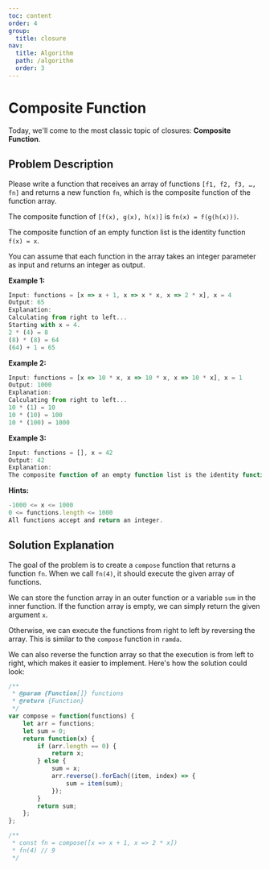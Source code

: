 ```yaml
---
toc: content
order: 4
group:
  title: closure
nav:
  title: Algorithm
  path: /algorithm
  order: 3
---
```


# Composite Function

Today, we'll come to the most classic topic of closures: **Composite Function**.

## Problem Description

Please write a function that receives an array of functions `[f1, f2, f3, …, fn]` and returns a new function `fn`, which is the composite function of the function array.

The composite function of `[f(x), g(x), h(x)]` is `fn(x) = f(g(h(x)))`.

The composite function of an empty function list is the identity function `f(x) = x`.

You can assume that each function in the array takes an integer parameter as input and returns an integer as output.

**Example 1:**
```ts
Input: functions = [x => x + 1, x => x * x, x => 2 * x], x = 4
Output: 65
Explanation:
Calculating from right to left...
Starting with x = 4.
2 * (4) = 8
(8) * (8) = 64
(64) + 1 = 65
```

**Example 2:**
```ts
Input: functions = [x => 10 * x, x => 10 * x, x => 10 * x], x = 1
Output: 1000
Explanation:
Calculating from right to left...
10 * (1) = 10
10 * (10) = 100
10 * (100) = 1000
```

**Example 3:**
```ts
Input: functions = [], x = 42
Output: 42
Explanation:
The composite function of an empty function list is the identity function.
```

**Hints:**
```ts
-1000 <= x <= 1000
0 <= functions.length <= 1000
All functions accept and return an integer.
```

## Solution Explanation

The goal of the problem is to create a `compose` function that returns a function `fn`. When we call `fn(4)`, it should execute the given array of functions.

We can store the function array in an outer function or a variable `sum` in the inner function. If the function array is empty, we can simply return the given argument `x`.

Otherwise, we can execute the functions from right to left by reversing the array. This is similar to the `compose` function in `ramda`.

We can also reverse the function array so that the execution is from left to right, which makes it easier to implement. Here's how the solution could look:

```ts
/**
 * @param {Function[]} functions
 * @return {Function}
 */
var compose = function(functions) {
    let arr = functions;
    let sum = 0;
    return function(x) {
        if (arr.length == 0) {
            return x;
        } else {
            sum = x;
            arr.reverse().forEach((item, index) => {
                sum = item(sum);
            });
        }
        return sum;
    };
};

/**
 * const fn = compose([x => x + 1, x => 2 * x])
 * fn(4) // 9
 */
```
